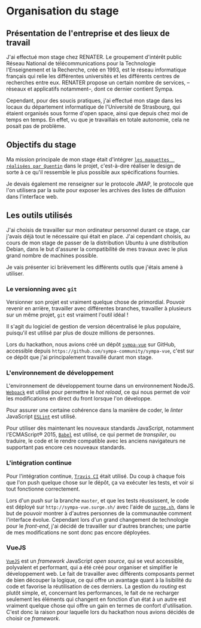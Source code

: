 # Organisation du stage

## Présentation de l'entreprise et des lieux de travail

J'ai effectué mon stage chez RENATER.
Le groupement d'intérêt public Réseau National de télécommunications pour 
la Technologie l'Enseignement et la Recherche, créé en 1993, est le réseau 
informatique français qui relie les différentes universités et les 
différents centres de recherches entre eux.
RENATER propose un certain nombre de services, –réseaux et applicatifs 
notamment–, dont ce dernier contient Sympa.

Cependant, pour des soucis pratiques, j'ai effectué mon stage dans les 
locaux du département informatique de l'Université de Strasbourg, qui 
étaient organisés sous forme d'open space, ainsi que depuis chez moi de 
temps en temps. En effet, vu que je travaillais en totale autonomie, cela 
ne posait pas de problème.

## Objectifs du stage

Ma mission principale de mon stage était d'intégrer [`les maquettes 
réalisées par Quentin`](https://s.sandhose.fr/sympa/spec/) dans le projet,
c'est-à-dire réaliser le design de sorte à ce qu'il ressemble le plus 
possible aux spécifications fournies.

Je devais également me renseigner sur le protocole JMAP, le protocole que 
l'on utilisera par la suite pour exposer les archives des listes de 
diffusion dans l'interface web.

## Les outils utilisés

J'ai choisis de travailler sur mon ordinateur personnel durant ce stage, 
car j'avais déjà tout le nécessaire qui était en place. J'ai cependant 
choisis, au cours de mon stage de passer de la distribution Ubuntu à une 
distribution Debian, dans le but d'assurer la compatibilité de mes 
travaux avec le plus grand nombre de machines possible.

Je vais présenter ici brièvement les différents outils que j'étais amené 
à utiliser.

### Le versionning avec `git`

Versionner son projet est vraiment quelque chose de primordial. Pouvoir 
revenir en arrière, travailler avec différentes branches, travailler à 
plusieurs sur un même projet, `git` est vraiment l'outil idéal !

Il s'agit du logiciel de gestion de version décentralisé le plus 
populaire, puisqu'il est utilisé par plus de douze millions de personnes.

Lors du hackathon, nous avions créé un dépôt 
[`sympa-vue`](https://github.com/sympa-community/sympa-vue) sur GitHub, 
accessible depuis `https://github.com/sympa-community/sympa-vue`, c'est 
sur ce dépôt que j'ai principalement travaillé durant mon stage.

### L'environnement de développement

L'environnement de développement tourne dans un environnement NodeJS. 
[`Webpack`](https://webpack.js.org/) est utilisé pour permettre le *hot 
reload*, ce qui nous permet de voir les modifications en direct du front 
lorsque l'on développe.

Pour assurer une certaine cohérence dans la manière de coder, le *linter* 
JavaScript [`ESLint`](https://eslint.org/) est utilisé.

Pour utiliser dès maintenant les nouveaux standards JavaScript, notamment 
l'ECMAScript® 2015, [`Babel`](https://babeljs.io/) est utilisé, ce qui 
permet de *transpiler*, ou traduire, le code et le rendre compatible avec 
les anciens navigateurs ne supportant pas encore ces nouveaux standards.

### L'intégration continue

Pour l'intégration continue, [`Travis CI`](https://travis-ci.org/) était 
utilisé. Du coup à chaque fois que l'on push quelque chose sur le dépôt, 
ça va exécuter les tests, et voir si tout fonctionne correctement.

Lors d'un push sur la branche `master`, et que les tests réussissent, le 
code est déployé sur `http://sympa-vue.surge.sh/` avec l'aide de 
[`surge.sh`](http://surge.sh/), dans le but de pouvoir montrer à d'autres 
personnes de la communautée comment l'interface évolue. Cependant lors 
d'un grand changement de technologie pour le *front-end*, j'ai décidé de 
travailler sur d'autres branches; une partie de mes modifications ne sont 
donc pas encore déployées.

### VueJS

[`VueJS`](https://vuejs.org/) est un *framework* JavaScript *open source*, 
qui se veut accessible, polyvalent et performant, qui a été créé pour 
organiser et simplifier le développement web. Le fait de travailler avec 
différents composants permet de bien découper la logique, ce qui offre un 
avantage quant à la lisibilité du code et favorise la réutilisation de 
ces derniers. La gestion du *routing* est plutôt simple, et, concernant les 
performances, le fait de ne recharger seulement les éléments qui changent 
en fonction d'un état à un autre est vraiment quelque chose qui offre un 
gain en termes de confort d'utilisation. C'est donc la raison pour 
laquelle lors du hackathon nous avions décidés de choisir ce *framework*.
